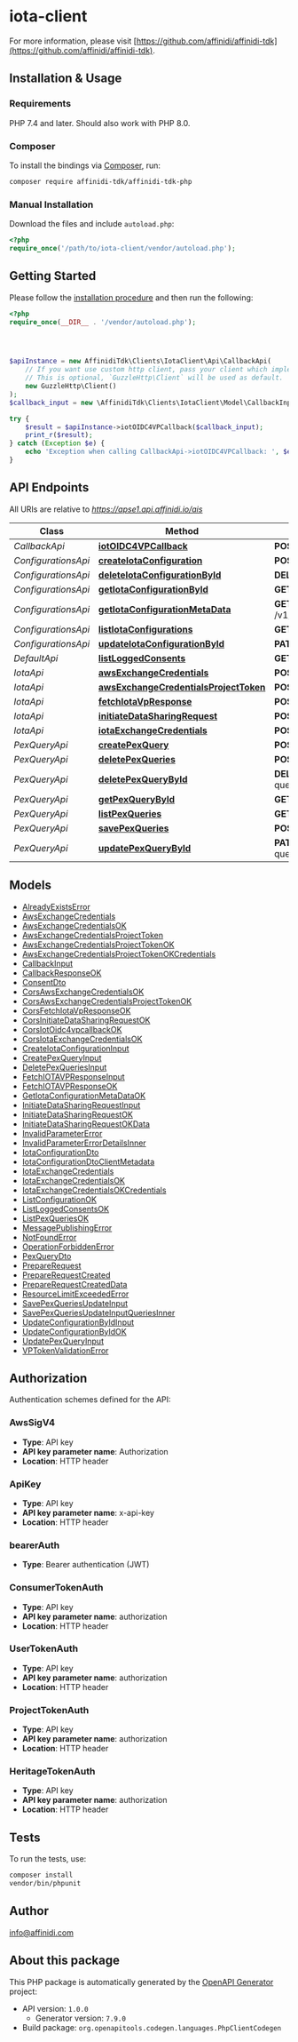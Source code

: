 # iota-client


For more information, please visit [https://github.com/affinidi/affinidi-tdk](https://github.com/affinidi/affinidi-tdk).

## Installation & Usage

### Requirements

PHP 7.4 and later.
Should also work with PHP 8.0.

### Composer

To install the bindings via [Composer](https://getcomposer.org/), run:

```bash
composer require affinidi-tdk/affinidi-tdk-php
```

### Manual Installation

Download the files and include `autoload.php`:

```php
<?php
require_once('/path/to/iota-client/vendor/autoload.php');
```

## Getting Started

Please follow the [installation procedure](#installation--usage) and then run the following:

```php
<?php
require_once(__DIR__ . '/vendor/autoload.php');




$apiInstance = new AffinidiTdk\Clients\IotaClient\Api\CallbackApi(
    // If you want use custom http client, pass your client which implements `GuzzleHttp\ClientInterface`.
    // This is optional, `GuzzleHttp\Client` will be used as default.
    new GuzzleHttp\Client()
);
$callback_input = new \AffinidiTdk\Clients\IotaClient\Model\CallbackInput(); // \AffinidiTdk\Clients\IotaClient\Model\CallbackInput | CallbackRequestInput

try {
    $result = $apiInstance->iotOIDC4VPCallback($callback_input);
    print_r($result);
} catch (Exception $e) {
    echo 'Exception when calling CallbackApi->iotOIDC4VPCallback: ', $e->getMessage(), PHP_EOL;
}

```

## API Endpoints

All URIs are relative to *https://apse1.api.affinidi.io/ais*

Class | Method | HTTP request | Description
------------ | ------------- | ------------- | -------------
*CallbackApi* | [**iotOIDC4VPCallback**](docs/Api/CallbackApi.md#iotoidc4vpcallback) | **POST** /v1/callback | 
*ConfigurationsApi* | [**createIotaConfiguration**](docs/Api/ConfigurationsApi.md#createiotaconfiguration) | **POST** /v1/configurations | 
*ConfigurationsApi* | [**deleteIotaConfigurationById**](docs/Api/ConfigurationsApi.md#deleteiotaconfigurationbyid) | **DELETE** /v1/configurations/{configurationId} | 
*ConfigurationsApi* | [**getIotaConfigurationById**](docs/Api/ConfigurationsApi.md#getiotaconfigurationbyid) | **GET** /v1/configurations/{configurationId} | 
*ConfigurationsApi* | [**getIotaConfigurationMetaData**](docs/Api/ConfigurationsApi.md#getiotaconfigurationmetadata) | **GET** /v1/projects/{projectId}/configurations/{configurationId}/metadata | 
*ConfigurationsApi* | [**listIotaConfigurations**](docs/Api/ConfigurationsApi.md#listiotaconfigurations) | **GET** /v1/configurations | 
*ConfigurationsApi* | [**updateIotaConfigurationById**](docs/Api/ConfigurationsApi.md#updateiotaconfigurationbyid) | **PATCH** /v1/configurations/{configurationId} | 
*DefaultApi* | [**listLoggedConsents**](docs/Api/DefaultApi.md#listloggedconsents) | **GET** /v1/logged-consents | 
*IotaApi* | [**awsExchangeCredentials**](docs/Api/IotaApi.md#awsexchangecredentials) | **POST** /v1/aws-exchange-credentials | 
*IotaApi* | [**awsExchangeCredentialsProjectToken**](docs/Api/IotaApi.md#awsexchangecredentialsprojecttoken) | **POST** /v1/aws-exchange-credentials/project-token | 
*IotaApi* | [**fetchIotaVpResponse**](docs/Api/IotaApi.md#fetchiotavpresponse) | **POST** /v1/fetch-iota-response | 
*IotaApi* | [**initiateDataSharingRequest**](docs/Api/IotaApi.md#initiatedatasharingrequest) | **POST** /v1/initiate-data-sharing-request | 
*IotaApi* | [**iotaExchangeCredentials**](docs/Api/IotaApi.md#iotaexchangecredentials) | **POST** /v1/exchange-credentials | 
*PexQueryApi* | [**createPexQuery**](docs/Api/PexQueryApi.md#createpexquery) | **POST** /v1/configurations/{configurationId}/pex-queries | 
*PexQueryApi* | [**deletePexQueries**](docs/Api/PexQueryApi.md#deletepexqueries) | **POST** /v1/configurations/{configurationId}/delete-queries | 
*PexQueryApi* | [**deletePexQueryById**](docs/Api/PexQueryApi.md#deletepexquerybyid) | **DELETE** /v1/configurations/{configurationId}/pex-queries/{queryId} | 
*PexQueryApi* | [**getPexQueryById**](docs/Api/PexQueryApi.md#getpexquerybyid) | **GET** /v1/configurations/{configurationId}/pex-queries/{queryId} | 
*PexQueryApi* | [**listPexQueries**](docs/Api/PexQueryApi.md#listpexqueries) | **GET** /v1/configurations/{configurationId}/pex-queries | 
*PexQueryApi* | [**savePexQueries**](docs/Api/PexQueryApi.md#savepexqueries) | **POST** /v1/configurations/{configurationId}/save-queries | 
*PexQueryApi* | [**updatePexQueryById**](docs/Api/PexQueryApi.md#updatepexquerybyid) | **PATCH** /v1/configurations/{configurationId}/pex-queries/{queryId} | 

## Models

- [AlreadyExistsError](docs/Model/AlreadyExistsError.md)
- [AwsExchangeCredentials](docs/Model/AwsExchangeCredentials.md)
- [AwsExchangeCredentialsOK](docs/Model/AwsExchangeCredentialsOK.md)
- [AwsExchangeCredentialsProjectToken](docs/Model/AwsExchangeCredentialsProjectToken.md)
- [AwsExchangeCredentialsProjectTokenOK](docs/Model/AwsExchangeCredentialsProjectTokenOK.md)
- [AwsExchangeCredentialsProjectTokenOKCredentials](docs/Model/AwsExchangeCredentialsProjectTokenOKCredentials.md)
- [CallbackInput](docs/Model/CallbackInput.md)
- [CallbackResponseOK](docs/Model/CallbackResponseOK.md)
- [ConsentDto](docs/Model/ConsentDto.md)
- [CorsAwsExchangeCredentialsOK](docs/Model/CorsAwsExchangeCredentialsOK.md)
- [CorsAwsExchangeCredentialsProjectTokenOK](docs/Model/CorsAwsExchangeCredentialsProjectTokenOK.md)
- [CorsFetchIotaVpResponseOK](docs/Model/CorsFetchIotaVpResponseOK.md)
- [CorsInitiateDataSharingRequestOK](docs/Model/CorsInitiateDataSharingRequestOK.md)
- [CorsIotOidc4vpcallbackOK](docs/Model/CorsIotOidc4vpcallbackOK.md)
- [CorsIotaExchangeCredentialsOK](docs/Model/CorsIotaExchangeCredentialsOK.md)
- [CreateIotaConfigurationInput](docs/Model/CreateIotaConfigurationInput.md)
- [CreatePexQueryInput](docs/Model/CreatePexQueryInput.md)
- [DeletePexQueriesInput](docs/Model/DeletePexQueriesInput.md)
- [FetchIOTAVPResponseInput](docs/Model/FetchIOTAVPResponseInput.md)
- [FetchIOTAVPResponseOK](docs/Model/FetchIOTAVPResponseOK.md)
- [GetIotaConfigurationMetaDataOK](docs/Model/GetIotaConfigurationMetaDataOK.md)
- [InitiateDataSharingRequestInput](docs/Model/InitiateDataSharingRequestInput.md)
- [InitiateDataSharingRequestOK](docs/Model/InitiateDataSharingRequestOK.md)
- [InitiateDataSharingRequestOKData](docs/Model/InitiateDataSharingRequestOKData.md)
- [InvalidParameterError](docs/Model/InvalidParameterError.md)
- [InvalidParameterErrorDetailsInner](docs/Model/InvalidParameterErrorDetailsInner.md)
- [IotaConfigurationDto](docs/Model/IotaConfigurationDto.md)
- [IotaConfigurationDtoClientMetadata](docs/Model/IotaConfigurationDtoClientMetadata.md)
- [IotaExchangeCredentials](docs/Model/IotaExchangeCredentials.md)
- [IotaExchangeCredentialsOK](docs/Model/IotaExchangeCredentialsOK.md)
- [IotaExchangeCredentialsOKCredentials](docs/Model/IotaExchangeCredentialsOKCredentials.md)
- [ListConfigurationOK](docs/Model/ListConfigurationOK.md)
- [ListLoggedConsentsOK](docs/Model/ListLoggedConsentsOK.md)
- [ListPexQueriesOK](docs/Model/ListPexQueriesOK.md)
- [MessagePublishingError](docs/Model/MessagePublishingError.md)
- [NotFoundError](docs/Model/NotFoundError.md)
- [OperationForbiddenError](docs/Model/OperationForbiddenError.md)
- [PexQueryDto](docs/Model/PexQueryDto.md)
- [PrepareRequest](docs/Model/PrepareRequest.md)
- [PrepareRequestCreated](docs/Model/PrepareRequestCreated.md)
- [PrepareRequestCreatedData](docs/Model/PrepareRequestCreatedData.md)
- [ResourceLimitExceededError](docs/Model/ResourceLimitExceededError.md)
- [SavePexQueriesUpdateInput](docs/Model/SavePexQueriesUpdateInput.md)
- [SavePexQueriesUpdateInputQueriesInner](docs/Model/SavePexQueriesUpdateInputQueriesInner.md)
- [UpdateConfigurationByIdInput](docs/Model/UpdateConfigurationByIdInput.md)
- [UpdateConfigurationByIdOK](docs/Model/UpdateConfigurationByIdOK.md)
- [UpdatePexQueryInput](docs/Model/UpdatePexQueryInput.md)
- [VPTokenValidationError](docs/Model/VPTokenValidationError.md)

## Authorization

Authentication schemes defined for the API:
### AwsSigV4

- **Type**: API key
- **API key parameter name**: Authorization
- **Location**: HTTP header


### ApiKey

- **Type**: API key
- **API key parameter name**: x-api-key
- **Location**: HTTP header


### bearerAuth

- **Type**: Bearer authentication (JWT)

### ConsumerTokenAuth

- **Type**: API key
- **API key parameter name**: authorization
- **Location**: HTTP header


### UserTokenAuth

- **Type**: API key
- **API key parameter name**: authorization
- **Location**: HTTP header


### ProjectTokenAuth

- **Type**: API key
- **API key parameter name**: authorization
- **Location**: HTTP header


### HeritageTokenAuth

- **Type**: API key
- **API key parameter name**: authorization
- **Location**: HTTP header


## Tests

To run the tests, use:

```bash
composer install
vendor/bin/phpunit
```

## Author

info@affinidi.com

## About this package

This PHP package is automatically generated by the [OpenAPI Generator](https://openapi-generator.tech) project:

- API version: `1.0.0`
    - Generator version: `7.9.0`
- Build package: `org.openapitools.codegen.languages.PhpClientCodegen`
